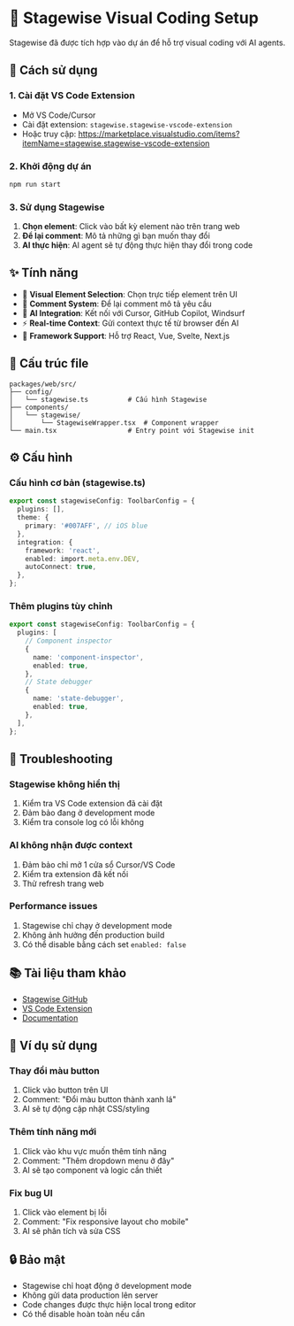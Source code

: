 # 🎨 Stagewise Visual Coding Setup

Stagewise đã được tích hợp vào dự án để hỗ trợ visual coding với AI agents.

## 🚀 Cách sử dụng

### 1. Cài đặt VS Code Extension
- Mở VS Code/Cursor
- Cài đặt extension: `stagewise.stagewise-vscode-extension`
- Hoặc truy cập: https://marketplace.visualstudio.com/items?itemName=stagewise.stagewise-vscode-extension

### 2. Khởi động dự án
```bash
npm run start
```

### 3. Sử dụng Stagewise
1. **Chọn element**: Click vào bất kỳ element nào trên trang web
2. **Để lại comment**: Mô tả những gì bạn muốn thay đổi
3. **AI thực hiện**: AI agent sẽ tự động thực hiện thay đổi trong code

## ✨ Tính năng

- 🎯 **Visual Element Selection**: Chọn trực tiếp element trên UI
- 💬 **Comment System**: Để lại comment mô tả yêu cầu
- 🧠 **AI Integration**: Kết nối với Cursor, GitHub Copilot, Windsurf
- ⚡ **Real-time Context**: Gửi context thực tế từ browser đến AI
- 🔧 **Framework Support**: Hỗ trợ React, Vue, Svelte, Next.js

## 📁 Cấu trúc file

```
packages/web/src/
├── config/
│   └── stagewise.ts          # Cấu hình Stagewise
├── components/
│   └── stagewise/
│       └── StagewiseWrapper.tsx  # Component wrapper
└── main.tsx                  # Entry point với Stagewise init
```

## ⚙️ Cấu hình

### Cấu hình cơ bản (stagewise.ts)
```typescript
export const stagewiseConfig: ToolbarConfig = {
  plugins: [],
  theme: {
    primary: '#007AFF', // iOS blue
  },
  integration: {
    framework: 'react',
    enabled: import.meta.env.DEV,
    autoConnect: true,
  },
};
```

### Thêm plugins tùy chỉnh
```typescript
export const stagewiseConfig: ToolbarConfig = {
  plugins: [
    // Component inspector
    {
      name: 'component-inspector',
      enabled: true,
    },
    // State debugger
    {
      name: 'state-debugger',
      enabled: true,
    },
  ],
};
```

## 🔧 Troubleshooting

### Stagewise không hiển thị
1. Kiểm tra VS Code extension đã cài đặt
2. Đảm bảo đang ở development mode
3. Kiểm tra console log có lỗi không

### AI không nhận được context
1. Đảm bảo chỉ mở 1 cửa sổ Cursor/VS Code
2. Kiểm tra extension đã kết nối
3. Thử refresh trang web

### Performance issues
1. Stagewise chỉ chạy ở development mode
2. Không ảnh hưởng đến production build
3. Có thể disable bằng cách set `enabled: false`

## 📚 Tài liệu tham khảo

- [Stagewise GitHub](https://github.com/stagewise-io/stagewise)
- [VS Code Extension](https://marketplace.visualstudio.com/items?itemName=stagewise.stagewise-vscode-extension)
- [Documentation](https://stagewise.io)

## 🎯 Ví dụ sử dụng

### Thay đổi màu button
1. Click vào button trên UI
2. Comment: "Đổi màu button thành xanh lá"
3. AI sẽ tự động cập nhật CSS/styling

### Thêm tính năng mới
1. Click vào khu vực muốn thêm tính năng
2. Comment: "Thêm dropdown menu ở đây"
3. AI sẽ tạo component và logic cần thiết

### Fix bug UI
1. Click vào element bị lỗi
2. Comment: "Fix responsive layout cho mobile"
3. AI sẽ phân tích và sửa CSS

## 🔒 Bảo mật

- Stagewise chỉ hoạt động ở development mode
- Không gửi data production lên server
- Code changes được thực hiện local trong editor
- Có thể disable hoàn toàn nếu cần
